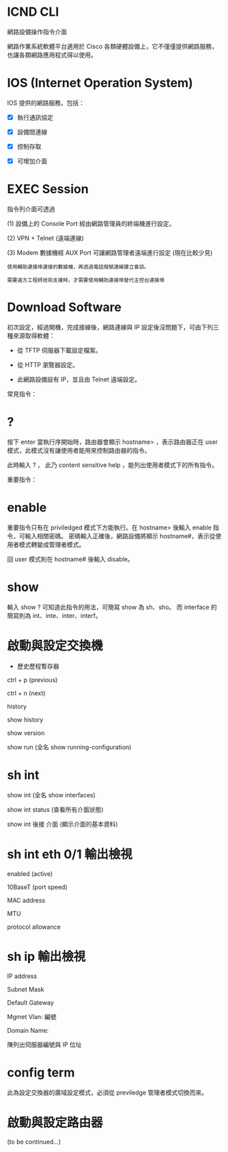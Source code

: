# ICND CLI
網路設備操作指令介面


網路作業系統軟體平台適用於 Cisco 各類硬體設備上，它不僅僅提供網路服務，也讓各類網路應用程式得以使用。

# IOS (Internet Operation System)

IOS 提供的網路服務，包括：

- [x] 執行通訊協定

- [x] 設備間連線

- [x] 控制存取

- [x] 可增加介面

# EXEC Session

指令列介面可透過

(1) 設備上的 Console Port 經由網路管理員的終端機進行設定。

(2) VPN + Telnet (遠端連線)

(3) Modem 數據機經 AUX Port 可讓網路管理者遠端進行設定 (現在比較少見)

    使用輔助連接埠連接的數據機，再透過電話撥號連線建立會談。

    需要遠方工程師技術支援時，才需要使用輔助連接埠替代主控台連接埠
    
# Download Software

初次設定，經過開機，完成接線後，網路連線與 IP 設定後沒問題下，可由下列三種來源取得軟體：

* 從 TFTP 伺服器下載設定檔案。

* 從 HTTP 瀏覽器設定。

* 此網路設備設有 IP，並且由 Telnet 遠端設定。

常見指令：

# ?

按下 enter 當執行序開始時，路由器會顯示 hostname> ，表示路由器正在 user 模式，此模式沒有讓使用者能用來控制路由器的指令。

此時輸入 ? ， 此乃 content sensitive help ，能列出使用者模式下的所有指令。

重要指令：

# enable

重要指令只有在 priviledged 模式下方能執行。在 hostname> 後輸入 enable 指令，可輸入相關密碼。
密碼輸入正確後，網路設備將顯示 hostname#，表示從使用者模式轉變成管理者模式。

回 user 模式則在 hostname# 後輸入 disable。

# show

輸入 show ? 可知道此指令的用法，可簡寫 show 為 sh、sho。
而 interface 的簡寫則為 int、inte、inter、interf。

# 啟動與設定交換機

* 歷史歷程暫存器

ctrl + p (previous)

ctrl + n (next)

history

show history

show version

show run (全名 show running-configuration)

# sh int 

show int (全名 show interfaces)

show int status (查看所有介面狀態)

show int 後接 介面 (顯示介面的基本資料)

# sh int eth 0/1 輸出檢視

enabled (active)

10BaseT (port speed)

MAC address

MTU

protocol allowance

# sh ip 輸出檢視

IP address

Subnet Mask

Default Gateway

Mgmet Vlan: 編號

Domain Name:

陳列出伺服器編號與 IP 位址

# config term 

此為設定交換器的廣域設定模式，必須從 previledge 管理者模式切換而來。

# 啟動與設定路由器


(to be continued...)






